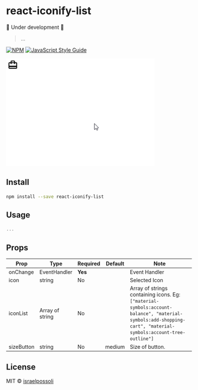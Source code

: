 # react-iconify-list

:construction: Under development :construction:

> ...

[![NPM](https://img.shields.io/npm/v/react-iconify-list.svg)](https://www.npmjs.com/package/react-iconify-list) [![JavaScript Style Guide](https://img.shields.io/badge/code_style-standard-brightgreen.svg)](https://standardjs.com)


![](./images/demo-react-iconify-list.gif)


## Install

```bash
npm install --save react-iconify-list
```

## Usage

```jsx
...
```


## Props

| Prop                   | Type                | Required | Default       | Note                                                                                                                                                                                                         |
| ---------------------- | ------------------- | -------- | ------------- | ------------------------------------------------------------------------------------------------------------------------------------------------------------------------------------------------------------ |
| onChange               | EventHandler        | **Yes**  |               | Event Handler
| icon                   | string              | No       |               | Selected Icon
| iconList               | Array of string     | No       |               | Array of strings containing icons. Eg: `["material-symbols:account-balance", "material-symbols:add-shopping-cart", "material-symbols:account-tree-outline"]`
| sizeButton             | string              | No       | medium        | Size of button.



## License

MIT © [israelpossoli](https://github.com/israelpossoli)
